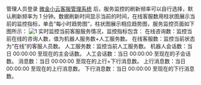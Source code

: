 管理人员登录 [微金小云客服管理系统](https://ics.webank.com) 后，服务监控的刷新频率可以自行选择，默认刷新频率为 1 分钟。数据刷新时间显示当前的时间，在线客服数用柱状图展示当前的监控指标，单击“每小时趋势图”，柱状图展示相应趋势图，服务监控页面如下图所示：
![1](http://imgcache.tce.fsphere.cn/static/mc.qcloudimg.com/static/img/7a0be1d7fc1ce9bf78031155e832e2a2/image.png)
实时监控当前客服服务情况，监控指标包含：
在线咨询数：监控当前在线的咨询人数，值为机器人服务数+人工服务数。
在线客服数：监控当前状态为“在线”的客服人员数。
人工服务数：监控当前人工服务数。
机器人会话数：当日 00:00:00 至现在的主会话数。
人工会话数：当日 00:00:00 至现在的子会话数。
消息数：当日 00:00:00 至现在的上行+下行消息数。
上行消息数：当日 00:00:00 至现在的上行消息数。
下行消息数：当日 00:00:00 至现在的下行消息数。